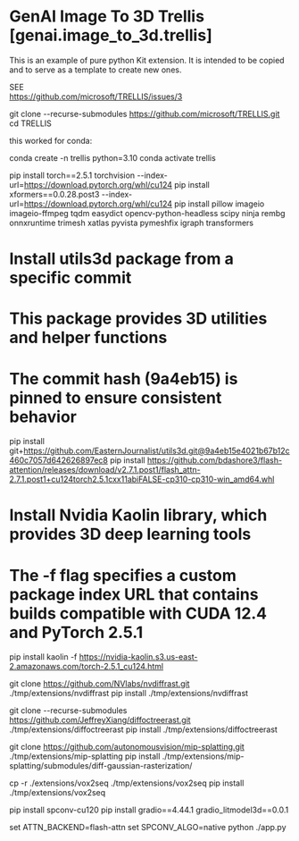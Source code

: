 # GenAI Image To 3D Trellis [genai.image_to_3d.trellis]

This is an example of pure python Kit extension. It is intended to be copied and to serve as a template to create new ones.

SEE  
https://github.com/microsoft/TRELLIS/issues/3

git clone --recurse-submodules https://github.com/microsoft/TRELLIS.git
cd TRELLIS

this worked for conda:

conda create -n trellis python=3.10
conda activate trellis 

pip install torch==2.5.1 torchvision --index-url=https://download.pytorch.org/whl/cu124
pip install xformers==0.0.28.post3 --index-url=https://download.pytorch.org/whl/cu124
pip install pillow imageio imageio-ffmpeg tqdm easydict opencv-python-headless scipy ninja rembg onnxruntime trimesh xatlas pyvista pymeshfix igraph transformers
# Install utils3d package from a specific commit
# This package provides 3D utilities and helper functions
# The commit hash (9a4eb15) is pinned to ensure consistent behavior
pip install git+https://github.com/EasternJournalist/utils3d.git@9a4eb15e4021b67b12c460c7057d642626897ec8
pip install https://github.com/bdashore3/flash-attention/releases/download/v2.7.1.post1/flash_attn-2.7.1.post1+cu124torch2.5.1cxx11abiFALSE-cp310-cp310-win_amd64.whl
# Install Nvidia Kaolin library, which provides 3D deep learning tools
# The -f flag specifies a custom package index URL that contains builds compatible with CUDA 12.4 and PyTorch 2.5.1
pip install kaolin -f https://nvidia-kaolin.s3.us-east-2.amazonaws.com/torch-2.5.1_cu124.html

git clone https://github.com/NVlabs/nvdiffrast.git ./tmp/extensions/nvdiffrast
pip install ./tmp/extensions/nvdiffrast

git clone --recurse-submodules https://github.com/JeffreyXiang/diffoctreerast.git ./tmp/extensions/diffoctreerast
pip install ./tmp/extensions/diffoctreerast

git clone https://github.com/autonomousvision/mip-splatting.git ./tmp/extensions/mip-splatting
pip install ./tmp/extensions/mip-splatting/submodules/diff-gaussian-rasterization/

cp -r ./extensions/vox2seq ./tmp/extensions/vox2seq
pip install ./tmp/extensions/vox2seq

pip install spconv-cu120
pip install gradio==4.44.1 gradio_litmodel3d==0.0.1

set ATTN_BACKEND=flash-attn
set SPCONV_ALGO=native
python ./app.py